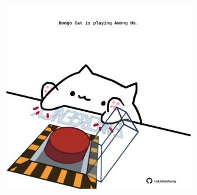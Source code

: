 <!-- built at 26/12/2023, 06:00:49 UTC -->
<p align="center">
  <img width="500" height="500" src="./ReadmeImage.svg">
</p>
